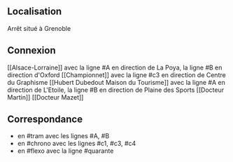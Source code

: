 ## Localisation
Arrêt situé à Grenoble

## Connexion
[[Alsace-Lorraine]] avec la ligne #A en direction de La Poya, la ligne #B en direction d'Oxford
[[Championnet]] avec la ligne #c3 en direction de Centre du Graphisme
[[Hubert  Dubedout  Maison du  Tourisme]] avec la ligne #A en direction de L'Etoile, la ligne #B en direction de Plaine des Sports
[[Docteur Martin]]
[[Docteur Mazet]]

## Correspondance 
- en #tram avec les lignes #A, #B 
- en #chrono avec les lignes #c1, #c3, #c4 
- en #flexo avec la ligne #quarante
